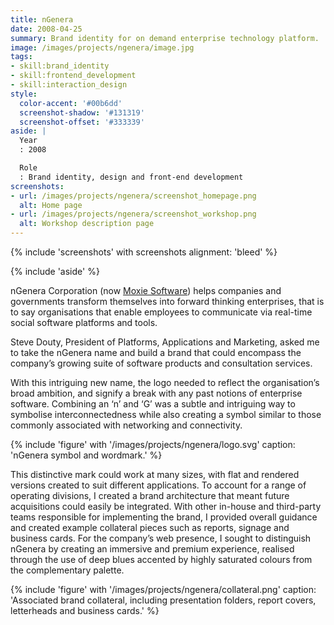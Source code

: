 ```yaml
---
title: nGenera
date: 2008-04-25
summary: Brand identity for on demand enterprise technology platform.
image: /images/projects/ngenera/image.jpg
tags:
- skill:brand_identity
- skill:frontend_development
- skill:interaction_design
style:
  color-accent: '#00b6dd'
  screenshot-shadow: '#131319'
  screenshot-offset: '#333339'
aside: |
  Year
  : 2008

  Role
  : Brand identity, design and front-end development
screenshots:
- url: /images/projects/ngenera/screenshot_homepage.png
  alt: Home page
- url: /images/projects/ngenera/screenshot_workshop.png
  alt: Workshop description page
---
```

{% include 'screenshots' with screenshots
  alignment: 'bleed'
%}

{% include 'aside' %}

nGenera Corporation (now [Moxie Software][1]) helps companies and governments transform themselves into forward thinking enterprises, that is to say organisations that enable employees to communicate via real-time social software platforms and tools.

Steve Douty, President of Platforms, Applications and Marketing, asked me to take the nGenera name and build a brand that could encompass the company’s growing suite of software products and consultation services.

With this intriguing new name, the logo needed to reflect the organisation’s broad ambition, and signify a break with any past notions of enterprise software. Combining an ‘n’ and ‘G’ was a subtle and intriguing way to symbolise interconnectedness while also creating a symbol similar to those commonly associated with networking and connectivity.

{% include 'figure' with '/images/projects/ngenera/logo.svg'
  caption: 'nGenera symbol and wordmark.'
%}

This distinctive mark could work at many sizes, with flat and rendered versions created to suit different applications. To account for a range of operating divisions, I created a brand architecture that meant future acquisitions could easily be integrated. With other in-house and third-party teams responsible for implementing the brand, I provided overall guidance and created example collateral pieces such as reports, signage and business cards. For the company’s web presence, I sought to distinguish nGenera by creating an immersive and premium experience, realised through the use of deep blues accented by highly saturated colours from the complementary palette.

{% include 'figure' with '/images/projects/ngenera/collateral.png'
  caption: 'Associated brand collateral, including presentation folders, report covers, letterheads and business cards.'
%}

[1]: https://www.gomoxie.com
